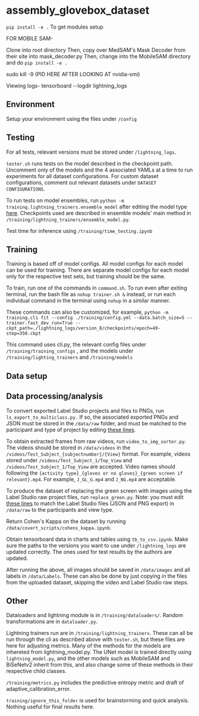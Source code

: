 # assembly_glovebox_dataset

`pip install -e .` To get modules setup

FOR MOBILE SAM-

Clone into root directory
Then, copy over MedSAM's Mask Decoder from their site into mask_decoder.py
Then, change into the MobileSAM directory and do `pip install -e .`

sudo kill -9 (PID HERE AFTER LOOKING AT nvidia-smi)

Viewing logs-
tensorboard --logdir lightning_logs




## Environment

Setup your environment using the files under `/config`

## Testing

For all tests, relevant versions must be stored under `/lightning_logs`. 

`tester.sh` runs tests on the model described in the checkpoint path. Uncomment only of the models and the 4 associated YAMLs at a time to run experiments for all dataset configurations. For custom dataset configurations, comment out relevant datasets under `DATASET CONFIGURATIONS`.


To run tests on model ensembles, run `python -m training.lightning_trainers.ensemble_model` after editing the model type [here](https://github.com/UTNuclearRobotics/assembly_glovebox_dataset/blob/45c52dcb4d2b49c24846c390b5d12e09007390e3/training/lightning_trainers/ensemble_model.py#L100). Checkpoints used are described in ensemble models' main method in `/training/lightning_trainers/ensemble_model.py`.

Test time for inference using `/training/time_testing.ipynb`

## Training

Training is based off of model configs. All model configs for each model can be used for training. There are separate model configs for each model only for the respective test sets, but training should be the same. 

To train, run one of the commands in `command.sh`. To run even after exiting terminal, run the bash file as `nohup trainer.sh &` instead, or run each individual command in the terminal using `nohup` in a similar manner.

These commands can also be customized, for example, `python -m training.cli fit --config ./training/config.yml --data.batch_size=5 --trainer.fast_dev_run=True --ckpt_path=./lightning_logs/version_8/checkpoints/epoch=49-step=350.ckpt`

This command uses cli.py, the relevant config files under `/training/training_configs` , and the models under `/training/lighting_trainers` and `/training/models`


## Data setup

## Data processing/analysis

To convert exported Label Studio projects and files to PNGs, run `ls_export_to_multiclass.py.` If so, the associated exported PNGs and JSON must be stored in the `/data/raw` folder, and must be matched to the participant and type of project by editing [these lines](https://github.com/UTNuclearRobotics/assembly_glovebox_dataset/blob/45c52dcb4d2b49c24846c390b5d12e09007390e3/data/convert_scripts/ls_export_to_multiclass.py#L176-L183).

To obtain extracted frames from raw videos, run `video_to_img_sorter.py`. The videos should be stored in `/data/videos` in the  `/videos/Test_Subject_{subjectnumber}/{View}` format. For example, videos stored under `/videos/Test_Subject_1/Top_View` and `/videos/Test_Subject_1/Top_View` are accepted. Video names should following the `{activity type}_{gloves or no gloves}_{green screen if relevant}.mp4`. For example, `J_GL_G.mp4` and `J_NG.mp4` are acceptable. 

To produce the dataset of replacing the green screen with images using the Label Studio raw project files, run `replace_green.py`. Note: you must edit [these lines](https://github.com/UTNuclearRobotics/assembly_glovebox_dataset/blob/45c52dcb4d2b49c24846c390b5d12e09007390e3/data/convert_scripts/replace_green.py#L293-L297) to match the Label Studio files (JSON and PNG export) in `/data/raw` to the participants and view type.

Return Cohen's Kappa on the dataset by running `/data/covert_scripts/cohens_kappa.ipynb`.

Obtain tensorboard data in charts and tables using `tb_to_csv.ipynb`. Make sure the paths to the versions you want to use under `/lightning_logs` are updated correctly. The ones used for test results by the authors are updated. 

After running the above, all images should be saved in `/data/images` and all labels in `/data/Labels`. These can also be done by just copying in the files from the uploaded dataset, skipping the video and Label Studio raw steps.

## Other

Dataloaders and lightning module is in `/training/dataloaders/`. Random transformations are in `dataloader.py`.

Lightning trainers run are in `/training/lightning_trainers`. These can all be run through the cli as described above with `tester.sh`, but these files are here for adjusting metrics. Many of the methods for the models are inhereted from lightning_model.py. The UNet model is trained directly using `lightning_model.py`, and the other models such as MobileSAM and BiSeNetv2 inherit from this, and also change some of these methods in their respective child classes. 

`/training/metrics.py` includes the predictive entropy metric and draft of adaptive_calibration_error. 

`training/ignore_this_folder` is used for brainstorming and quick analysis. Nothing useful for final results here.






